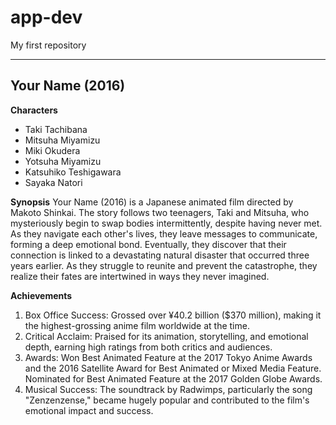 # app-dev
My first repository

---

## Your Name (2016)
**Characters**
- Taki Tachibana
- Mitsuha Miyamizu
- Miki Okudera
- Yotsuha Miyamizu
- Katsuhiko Teshigawara
- Sayaka Natori

**Synopsis**
Your Name (2016) is a Japanese animated film directed by Makoto Shinkai. The story follows two teenagers, Taki and Mitsuha, who mysteriously begin to swap bodies intermittently, despite having never met. As they navigate each other's lives, they leave messages to communicate, forming a deep emotional bond. Eventually, they discover that their connection is linked to a devastating natural disaster that occurred three years earlier. As they struggle to reunite and prevent the catastrophe, they realize their fates are intertwined in ways they never imagined.

**Achievements**
1. Box Office Success: Grossed over ¥40.2 billion ($370 million), making it the highest-grossing anime film worldwide at the time.
2. Critical Acclaim: Praised for its animation, storytelling, and emotional depth, earning high ratings from both critics and audiences.
3. Awards: Won Best Animated Feature at the 2017 Tokyo Anime Awards and the 2016 Satellite Award for Best Animated or Mixed Media Feature. Nominated for Best Animated Feature at the 2017 Golden Globe Awards.
4. Musical Success: The soundtrack by Radwimps, particularly the song "Zenzenzense," became hugely popular and contributed to the film's emotional impact and success.
